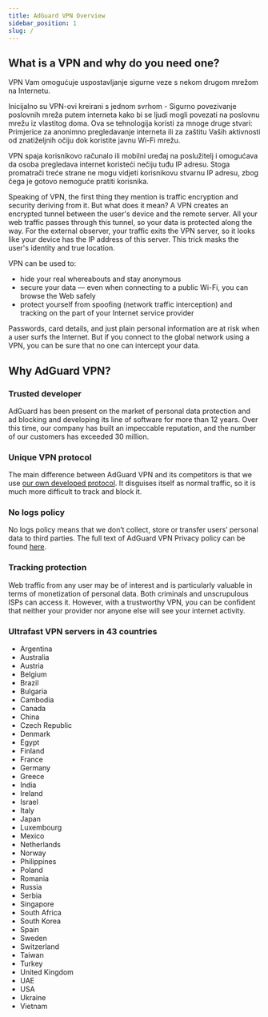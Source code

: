 ```yaml
---
title: AdGuard VPN Overview
sidebar_position: 1
slug: /
---
```


## What is a VPN and why do you need one?

VPN Vam omogućuje uspostavljanje sigurne veze s nekom drugom mrežom na Internetu.

Inicijalno su VPN-ovi kreirani s jednom svrhom - Sigurno povezivanje poslovnih mreža putem interneta kako bi se ljudi mogli povezati na poslovnu mrežu iz vlastitog doma. Ova se tehnologija koristi za mnoge druge stvari: Primjerice za anonimno pregledavanje interneta ili za zaštitu Vaših aktivnosti od znatiželjnih očiju dok koristite javnu Wi-Fi mrežu.

VPN spaja korisnikovo računalo ili mobilni uređaj na poslužitelj i omogućava da osoba pregledava internet koristeći nečiju tuđu IP adresu. Stoga promatrači treće strane ne mogu vidjeti korisnikovu stvarnu IP adresu, zbog čega je gotovo nemoguće pratiti korisnika.

Speaking of VPN, the first thing they mention is traffic encryption and security deriving from it. But what does it mean? A VPN creates an encrypted tunnel between the user's device and the remote server. All your web traffic passes through this tunnel, so your data is protected along the way. For the external observer, your traffic exits the VPN server, so it looks like your device has the IP address of this server. This trick masks the user's identity and true location.

VPN can be used to:

* hide your real whereabouts and stay anonymous
* secure your data — even when connecting to a public Wi-Fi, you can browse the Web safely
* protect yourself from spoofing (network traffic interception) and tracking on the part of your Internet service provider

Passwords, card details, and just plain personal information are at risk when a user surfs the Internet. But if you connect to the global network using a VPN, you can be sure that no one can intercept your data.

## Why AdGuard VPN?

### Trusted developer
AdGuard has been present on the market of personal data protection and ad blocking and developing its line of software for more than 12 years. Over this time, our company has built an impeccable reputation, and the number of our customers has exceeded 30 million.

### Unique VPN protocol
The main difference between AdGuard VPN and its competitors is that we use [our own developed protocol](/general/adguard-vpn-protocol.mdx). It disguises itself as normal traffic, so it is much more difficult to track and block it.

### No logs policy

No logs policy means that we don’t collect, store or transfer users’ personal data to third parties. The full text of AdGuard VPN Privacy policy can be found [here](https://adguard-vpn.com/privacy.html).

### Tracking protection
Web traffic from any user may be of interest and is particularly valuable in terms of monetization of personal data. Both criminals and unscrupulous ISPs can access it. However, with a trustworthy VPN, you can be confident that neither your provider nor anyone else will see your internet activity.

### Ultrafast VPN servers in 43 countries

* Argentina
* Australia
* Austria
* Belgium
* Brazil
* Bulgaria
* Cambodia
* Canada
* China
* Czech Republic
* Denmark
* Egypt
* Finland
* France
* Germany
* Greece
* India
* Ireland
* Israel
* Italy
* Japan
* Luxembourg
* Mexico
* Netherlands
* Norway
* Philippines
* Poland
* Romania
* Russia
* Serbia
* Singapore
* South Africa
* South Korea
* Spain
* Sweden
* Switzerland
* Taiwan
* Turkey
* United Kingdom
* UAE
* USA
* Ukraine
* Vietnam
